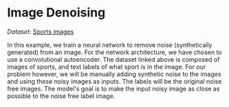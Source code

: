 # Image Denoising

*Dataset:* [Sports images](https://www.kaggle.com/datasets/gpiosenka/sports-classification)

In this example, we train a neural network to remove noise (synthetically generated) from an image.
For the network architecture, we have chosen to use a convolutional autoencoder. The dataset linked above
is composed of images of sports, and text labels of what sport is in the image. For our problem however,
we will be manually adding synthetic noise to the images and using these noisy images as inputs. The labels
will be the original noise free images. The model's goal is to make the input noisy image as close as possible
to the noise free label image.
